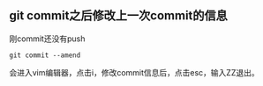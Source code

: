 ## git commit之后修改上一次commit的信息

刚commit还没有push

```shell
git commit --amend
```

会进入vim编辑器，点击i，修改commit信息后，点击esc，输入ZZ退出。